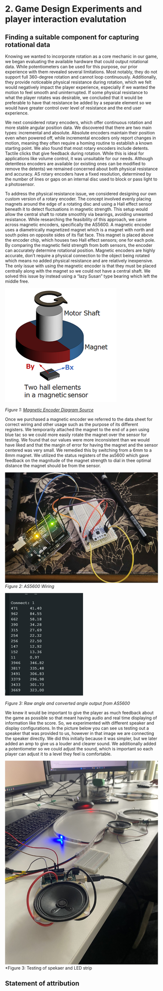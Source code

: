 # 2. Game Design Experiments and player interaction evalutation

## Finding a suitable component for capturing rotational data

Knowing we wanted to incorporate rotation as a core mechanic in our game, we began evaluating the available hardware that could output rotational data. While potentiometers can be used for this purpose, our prior experience with them revealed several limitations. Most notably, they do not support full 360-degree rotation and cannot loop continuously. Additionally, they provide noticeable physical resistance during rotation, which we felt would negatively impact the player experience, especially if we wanted the motion to feel smooth and uninterrupted. If some physical resistance to what the player rotates was desirable, we concluded that it would be preferable to have that resistance be added by a separate element so we would have greater control over level of resistance and the end user experience.

We next considered rotary encoders, which offer continuous rotation and more stable angular position data. We discovered that there are two main types: incremental and absolute. Absolute encoders maintain their position even when powered off, while incremental encoders only report changes in motion, meaning they often require a homing routine to establish a known starting point. We also found that most rotary encoders include detents. Tactile clicks that give feedback during rotation. While this is ideal for applications like volume control, it was unsuitable for our needs. Although detentless encoders are available (or existing ones can be modified to remove the detents) we remained concerned about both physical resistance and accuracy. AS rotary encoders have a fixed resolution, determined by the number of lines or gaps on an internal disc used to block or pass light to a photosensor.

To address the physical resistance issue, we considered designing our own custom version of a rotary encoder. The concept involved evenly placing magnets around the edge of a rotating disc and using a Hall effect sensor beneath it to detect fluctuations in magnetic strength. This setup would allow the central shaft to rotate smoothly via bearings, avoiding unwanted resistance.
While researching the feasibility of this approach, we came across magnetic encoders, specifically the AS5600. A magnetic encoder uses a diametrically magnetized magnet which is a magnet with north and south poles on opposite sides of its flat face. This magnet is placed above the encoder chip, which houses two Hall effect sensors; one for each pole. By comparing the magnetic field strength from both sensors, the encoder can accurately determine rotational position. Magnetic encoders are highly accurate, don’t require a physical connection to the object being rotated which means no added physical resistance and are relatively inexpensive. The only issue with using the magnetic encoder is that they must be placed centrally along with the magnet so we could not have a central shaft. We solved this issue by instead using a “lazy Susan” type bearing which left the middle free.

![Magnetic Encoder Diagram](MagneticEncoderDiagram.png)

*Figure 1: [Magnetic Encoder Diagram Source](https://www.akm.com/global/en/products/rotation-angle-sensor/tutorial/magnetic-encoder/)*

Once we purchased a magnetic encoder we referred to the data sheet for correct wiring and other usage such as the purpose of its different registers. We temporarily attached the magnet to the end of a pen using blue tac so we could more easily rotate the magnet over the sensor for testing. We found that our values were more inconsistent than we would have liked and that the margin of error for having the magnet and the sensor centered was very small. We remedied this by switching from a 6mm to a 8mm magnet. We utilized the status registers of the as5600 which gave feedback on the magnitude of the magnet strength to dial in thee optimal distance the magnet should be from the sensor.

![AS5600 wiring](06.jpg)
*Figure 2: AS5600 Wiring*

![Angle Output](05.png)

*Figure 3: Raw angle and converted angle output from AS5600*

We knew it would be important to give the player as much feedback about the game as possible so that meant having audio and real time displaying of information like the score. So, we experimented with different speaker and display configurations. In the picture below you can see us testing out a speaker that was provided to us, however in that image we are connecting the speaker directly. We did this initially because it was simpler, but we later added an amp to give us a louder and clearer sound. We additionally added a potentiometer so we could adjust the sound, which is important so each player can adjust it to a level they feel is comfortable.

![Speaker](02.jpg)
*Figure 3: Testing of spekaer and LED strip
## Statement of attribution

